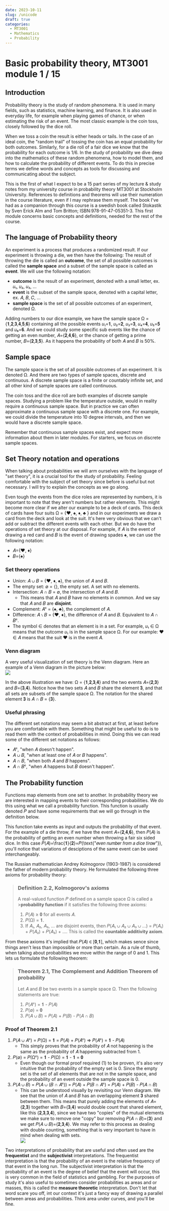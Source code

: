 ```yaml
---
date: 2023-10-11
slug: /unicode
draft: true
categories:
  - MT3001
  - Mathematics
  - Probability
---
```

# Basic probability theory, MT3001 module 1 / 15
<!-- <link rel="stylesheet" type="text/css" href="static/blog.css"> -->
<style>
.img-responsive {
    max-height: 300px;
    width: auto;        /* Auto width will maintain aspect ratio */
    max-width: 100%;    /* Ensure it never goes beyond the container/page width */
    display: block;     /* Optional: centers the image if it's inside a block-level element */
    margin: 0 auto;     /* Optional: centers the image */
}
</style>

## Introduction
Probability theory is the study of random phenomena. It is used in many fields, such as statistics, machine learning, and finance. It is also used in everyday life, for example when playing games of chance, or when estimating the risk of an event. The most classic example is the coin toss, closely followed by the dice roll.

When we toss a coin the result is either heads or tails. In the case of an ideal coin, the "random trail" of tossing the coin has an equal probability for both outcomes. Similarly, for a die roll of a fair dice we know that the probability for each outcome is 1/6. In the study of probability we dive deep into the mathematics of these random phenomena, how to model them, and how to calculate the probability of different events. To do this in precise terms we define words and concepts as tools for discussing and communicating about the subject.

This is the first of what I expect to be a 15 part series of my lecture & study notes from my university course in probability theory MT3001 at Stockholm University. References to definitions and theorems will use their numeration in the course literature, even if I may rephrase them myself. The book I've had as a companion through this course is a swedish book called Stokastik by Sven Erick Alm and Tom Britton; ISBN:978-91-47-05351-3. This first module concerns basic concepts and definitions, needed for the rest of the course.

## The language of Probability theory
An experiment is a process that produces a randomized result. If our experiment is throwing a die, we then have the following: The result of throwing the die is called an **outcome**, the set of all possible outcomes is called the **sample space** and a subset of the sample space is called an **event**. We will use the following notation:

- **outcome** is the result of an experiment, denoted with a small letter, ex. 𝑢₁, 𝑢₂, 𝑢₃, ...
- **event** is the subset of the sample space, denoted with a capital letter, ex. 𝐴, 𝐵, 𝐶, ...
- **sample space** is the set of all possible outcomes of an experiment, denoted Ω.

Adding numbers to our dice example, we have the sample space Ω = \{𝟏,𝟐,𝟑,𝟒,𝟓,𝟔\} containing all the possible events 𝑢₁=𝟏, 𝑢₂=𝟐, 𝑢₃=𝟑, 𝑢₄=𝟒, 𝑢₅=𝟓 and 𝑢₆=𝟔. And we could study some specific sub events like the chance of getting an even number, 𝐴=\{𝟐,𝟒,𝟔\}, or the chance of getting a prime number, 𝐵=\{𝟐,𝟑,𝟓\}. As it happens the probability of both 𝐴 and 𝐵 is 50%.

## Sample space
The sample space is the set of all possible outcomes of an experiment. It is denoted Ω. And there are two types of sample spaces, discrete and continuous. A discrete sample space is a finite or countably infinite set, and all other kind of sample spaces are called continuous.

The coin toss and the dice roll are both examples of discrete sample spaces. Studying a problem like the temperature outside, would in reality require a continuous sample space. But in practice we can often approximate a continuous sample space with a discrete one. For example, we could divide the temperature into 10 degree intervals, and then we would have a discrete sample space.

Remember that continuous sample spaces exist, and expect more information about them in later modules. For starters, we focus on discrete sample spaces.

## Set Theory notation and operations
When talking about probabilities we will arm ourselves with the language of "set theory", it is a crucial tool for the study of probability. Feeling comfortable with the subject of set theory since before is useful but not necessary. I will try to explain the concepts as we go along.
<!-- , but if you feel that you need to brush up on the subject I recommend the following resources: -->

Even tough the events from the dice roles are represented by numbers, it is important to note that they aren't numbers but rather elements. This might become more clear if we alter our example to be a deck of cards. This deck of cards have four suits Ω = \{♥, ♠, ♦, ♣ \} and in our experiments we draw a card from the deck and look at the suit. It's here very obvious that we can't add or subtract the different events with each other. But we do have the operations of set theory at our disposal. For example, if 𝐴 is the event of drawing a red card and 𝐵 is the event of drawing spades ♠, we can use the following notation:

- 𝐴=\{♥, ♦\}
- 𝐵=\{♠\}

### Set theory operations

- Union: 𝐴 ∪ 𝐵 = \{♥, ♦, ♠\}, the union of 𝐴 and 𝐵.
- The empty set: ∅ = \{\}, the empty set. A set with no elements.
- Intersection: 𝐴 ∩ 𝐵 = ∅, the intersection of 𝐴 and 𝐵.
  - This means that 𝐴 and 𝐵 have no elements in common. And we say that 𝐴 and 𝐵 are **disjoint**.
- Complement: 𝐴ᶜ = \{♠, ♣\}, the complement of 𝐴.
- Difference: 𝐴 ∖ 𝐵 = \{♥, ♦\}, the difference of 𝐴 and 𝐵. Equivalent to 𝐴 ∩ 𝐵ᶜ.
- The symbol ∈ denotes that an element is in a set. For example, 𝑢₁ ∈ Ω means that the outcome 𝑢₁ is in the sample space Ω. For our example: ♥ ∈ 𝐴 means that the suit ♥ is in the event 𝐴.

### Venn diagram
A very useful visualization of set theory is the Venn diagram. Here an example of a Venn diagram in the picture below:
<img src="/static/blog/4/venndiagram.jpg" class="img-responsive">

In the above illustration we have: Ω = \{𝟏,𝟐,𝟑,𝟒\} and the two events 𝐴=\{𝟐,𝟑\} and 𝐵=\{𝟑,𝟒\}. Notice how the two sets 𝐴 and 𝐵 share the element 𝟑, and that all sets are subsets of the sample space Ω. The notation for the shared element 𝟑 is 𝐴 ∩ 𝐵 = \{𝟑\}.

### Useful phrasing
The different set notations may seem a bit abstract at first, at least before you are comfortable with them. Something that might be useful to do is to read them with the context of probabilities in mind. Doing this we can read some of the different set notations as follows:

- 𝐴ᶜ, "when 𝐴 doesn't happen".
- 𝐴 ∪ 𝐵, "when at least one of 𝐴 or 𝐵 happens".
- 𝐴 ∩ 𝐵, "when both 𝐴 and 𝐵 happens".
- 𝐴 ∩ 𝐵ᶜ, "when 𝐴 happens but 𝐵 doesn't happen".

<!-- ## Probability
Probability is a measure of how likely an event is to occur. It is a number between 0 and 1, where 0 means that the event is impossible, and 1 means that the event is certain.

## Probability space and function
A probability space is a triple (Ω, \mathcal{𝐹}, 𝑃), where Ω is the sample space, \mathcal{𝐹} is the set of events, and 𝑃 is the probability measure.  -->

## The Probability function

Functions map elements from one set to another. In probability theory we are interested in mapping events to their corresponding probabilities. We do this using what we call a probability function. This function is usually denoted 𝑃 and have some requirements that we will go through in the definition below.

This function take events as input and outputs the probability of that event. For the example of a die throw, if we have the event 𝐴=\{𝟐,𝟒,𝟔\}, then 𝑃(𝐴) is the probability of getting an even number when throwing a fair six sided dice. In this case 𝑃(𝐴)=\frac{𝟏}{𝟐}=𝑃(\text{"𝑒𝑣𝑒𝑛 𝑛𝑢𝑚𝑏𝑒𝑟 𝑓𝑟𝑜𝑚 𝑎 𝑑𝑖𝑐𝑒 𝑡𝑖𝑟𝑜𝑤"}), you'll notice that variations of desciptions of the same event can be used interchangeably.

The Russian mathematician Andrey Kolmogorov (1903-1987) is considered the father of modern probability theory. He formulated the following three axioms for probability theory:

>### Definition 2.2, Kolmogorov's axioms
>A real-valued function 𝑃 defined on a sample space Ω is called a >**probability function** if it satisfies the following three axioms:
>
>1. 𝑃(𝐴) ≥ 𝟎 for all events 𝐴.
>2. 𝑃(Ω) = 𝟏.
>3. If 𝐴₁, 𝐴₂, 𝐴₃, ... are disjoint events, then 𝑃(𝐴₁ ∪ 𝐴₂ ∪ 𝐴₃ ∪ ...) = 𝑃(𝐴₁) + 𝑃(𝐴₂) + 𝑃(𝐴₃) + .... This is called the **countable additivity axiom**.

From these axioms it's implied that 𝑃(𝐴) ∈ [𝟎,𝟏], which makes sence since things aren't less than impossible or more than certain. As a rule of thumb, when talking about probabilities we move within the range of 0 and 1. This lets us formulate the following theorem:

>### Theorem 2.1, The Complement and Addition Theorem of probability
>Let 𝐴 and 𝐵 be two events in a sample space Ω. Then the following statements are true:
>1. 𝑃(𝐴ᶜ) = 𝟏 - 𝑃(𝐴)
>2. 𝑃(∅) = 𝟎
>3. 𝑃(𝐴 ∪ 𝐵) = 𝑃(𝐴) + 𝑃(𝐵) - 𝑃(𝐴 ∩ 𝐵)

### Proof of Theorem 2.1
1. 𝑃(𝐴 ∪ 𝐴ᶜ) = 𝑃(Ω) = 𝟏 = 𝑃(𝐴) + 𝑃(𝐴ᶜ) ⇒ 𝑃(𝐴ᶜ) = 𝟏 - 𝑃(𝐴)
    - This simply proves that the probability of 𝐴 not happening is the same as the probability of 𝐴 happening subtracted from 1.
2. 𝑃(∅) = 𝑃(Ωᶜ) = 𝟏 - 𝑃(Ω) = 𝟏 - 𝟏 = 𝟎
   - Even though our formal proof required (1) to be proven, it's also very intuitive that the probability of the empty set is 0. Since the empty set is the set of all elements that are not in the sample space, and the probability of an event outside the sample space is 0.
3. 𝑃(𝐴 ∪ 𝐵) = 𝑃(𝐴 ∪ (𝐵 ∩ 𝐴ᶜ)) = 𝑃(𝐴) + 𝑃(𝐵 ∩ 𝐴ᶜ) = 𝑃(𝐴) + 𝑃(𝐵) - 𝑃(𝐴 ∩ 𝐵)
   - This can be understood visually by revisiting our Venn diagram. We see that the union of 𝐴 and 𝐵 has an overlapping element 𝟑 shared between them. This means that purely adding the elements of 𝐴=\{𝟐,𝟑\} together with 𝐵=\{𝟑,𝟒\} would double count that shared element, like this \{𝟐,𝟑,𝟑,𝟒\}, since we have two "copies" of the mutual elements we make sure to remove one "copy" bur removing 𝑃(𝐴 ∩ 𝐵)=\{𝟑\} and we get 𝑃(𝐴 ∪ 𝐵)=\{𝟐,𝟑,𝟒\}. We may refer to this process as dealing with double counting, something that is very important to have in mind when dealing with sets. <img src="/static/blog/4/venndiagram.jpg" class="img-responsive">

Two interpretations of probability that are useful and often used are the **frequentist** and the **subjectivist** interpretations. The frequentist interpretation is that the probability of an event is the relative frequency of that event in the long run. The subjectivist interpretation is that the probability of an event is the degree of belief that the event will occur, this is very common in the field of statistics and gambling. For the purposes of study it's also useful to sometimes consider probabilities as areas and or masses, this is called the **measure theoretic** interpretation. Don't let that word scare you off, int our context it's just a fancy way of drawing a parallel between areas and probabilities. Think area under curves, and you'll be fine.